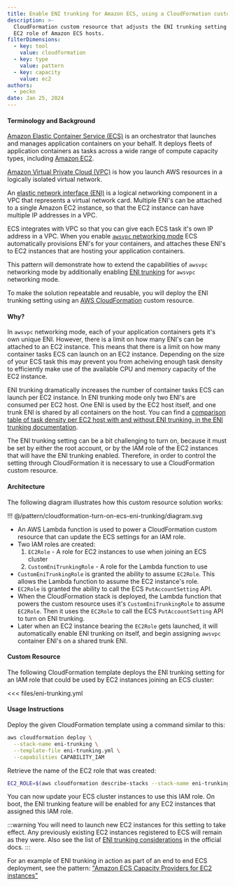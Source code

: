 ```yaml
---
title: Enable ENI trunking for Amazon ECS, using a CloudFormation custom resource
description: >-
  CloudFormation custom resource that adjusts the ENI trunking setting for the
  EC2 role of Amazon ECS hosts.
filterDimensions:
  - key: tool
    value: cloudformation
  - key: type
    value: pattern
  - key: capacity
    value: ec2
authors:
  - peckn
date: Jan 25, 2024
---
```


#### Terminology and Background

[Amazon Elastic Container Service (ECS)](https://aws.amazon.com/ecs/) is an orchestrator that launches and manages application containers on your behalf. It deploys fleets of application containers as tasks across a wide range of compute capacity types, including [Amazon EC2](https://aws.amazon.com/ec2/).

[Amazon Virtual Private Cloud (VPC)](https://aws.amazon.com/vpc/) is how you launch AWS resources in a logically isolated virtual network.

An [elastic network interface (ENI)](https://docs.aws.amazon.com/AWSEC2/latest/UserGuide/using-eni.html) is a logical networking component in a VPC that represents a virtual network card. Multiple ENI's can be attached to a single Amazon EC2 instance, so that the EC2 instance can have multiple IP addresses in a VPC.

ECS integrates with VPC so that you can give each ECS task it's own IP address in a VPC. When you enable [`awsvpc` networking mode](https://docs.aws.amazon.com/AmazonECS/latest/developerguide/task-networking-awsvpc.html) ECS automatically provisions ENI's for your containers, and attaches these ENI's to EC2 instances that are hosting your application containers.

This pattern will demonstrate how to extend the capabilities of `awsvpc` networking mode by additionally enabling [ENI trunking](https://docs.aws.amazon.com/AmazonECS/latest/developerguide/container-instance-eni.html) for `awsvpc` networking mode.

To make the solution repeatable and reusable, you will deploy the ENI trunking setting using an [AWS CloudFormation](https://aws.amazon.com/cloudformation/) custom resource.

#### Why?

In `awsvpc` networking mode, each of your application containers gets it's own unique ENI. However, there is a limit on how many ENI's can be attached to an EC2 instance. This means that there is a limit on how many container tasks ECS can launch on an EC2 instance. Depending on the size of your ECS task this may prevent you from acheiving enough task density to efficiently make use of the available CPU and memory capacity of the EC2 instance.

ENI trunking dramatically increases the number of container tasks ECS can launch per EC2 instance. In ENI trunking mode only two ENI's are consumed per EC2 host. One ENI is used by the EC2 host itself, and one trunk ENI is shared by all containers on the host. You can find a [comparison table of task density per EC2 host with and without ENI trunking, in the ENI trunking documentation](https://docs.aws.amazon.com/AmazonECS/latest/developerguide/container-instance-eni.html#eni-trunking-supported-instance-types).

The ENI trunking setting can be a bit challenging to turn on, because it must be set by either the root account, or by the IAM role of the EC2 instances that will have the ENI trunking enabled. Therefore, in order to control the setting through CloudFormation it is necessary to use a CloudFormation custom resource.

#### Architecture

The following diagram illustrates how this custom resource solution works:

!!! @/pattern/cloudformation-turn-on-ecs-eni-trunking/diagram.svg

- An AWS Lambda function is used to power a CloudFormation custom resource that can update the ECS settings for an IAM role.
- Two IAM roles are created:
  1. `EC2Role` - A role for EC2 instances to use when joining an ECS cluster
  2. `CustomEniTrunkingRole` - A role for the Lambda function to use
- `CustomEniTrunkingRole` is granted the ability to assume `EC2Role`. This allows the Lambda function to assume the EC2 instance's role.
- `EC2Role` is granted the ability to call the ECS `PutAccountSetting` API.
- When the CloudFormation stack is deployed, the Lambda function that powers the custom resource uses it's `CustomEniTrunkingRole` to assume `EC2Role`. Then it uses the `EC2Role` to call the ECS `PutAccountSetting` API to turn on ENI trunking.
- Later when an EC2 instance bearing the `EC2Role` gets launched, it will automatically enable ENI trunking on itself, and begin assigning `awsvpc` container ENI's on a shared trunk ENI.

#### Custom Resource

The following CloudFormation template deploys the ENI trunking setting for an IAM role that could be used by EC2 instances joining an ECS cluster:

<<< files/eni-trunking.yml

#### Usage Instructions

Deploy the given CloudFormation template using a command similar to this:

```sh
aws cloudformation deploy \
  --stack-name eni-trunking \
  --template-file eni-trunking.yml \
  --capabilities CAPABILITY_IAM
```

Retrieve the name of the EC2 role that was created:

```sh
EC2_ROLE=$(aws cloudformation describe-stacks --stack-name eni-trunking --query "Stacks[0].Outputs[?OutputKey=='EC2Role'].OutputValue" --output text) && echo $EC2_ROLE
```

You can now update your ECS cluster instances to use this IAM role. On boot, the ENI trunking feature will be enabled for any EC2 instances that assigned this IAM role.

:::warning
You will need to launch new EC2 instances for this setting to take effect. Any previously existing EC2 instances registered to ECS will remain as they were. Also see the list of [ENI trunking considerations](https://docs.aws.amazon.com/AmazonECS/latest/developerguide/container-instance-eni.html#eni-trunking-considerations) in the official docs.
:::

For an example of ENI trunking in action as part of an end to end ECS deployment, see the pattern: ["Amazon ECS Capacity Providers for EC2 instances"](ecs-ec2-capacity-provider-scaling)